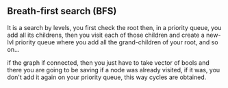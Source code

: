 ## Breath-first search (BFS)

It is a search by levels, you first check the root
then, in a priority queue, you add all its childrens, 
then you visit each of those children and 
create a new-lvl priority queue where you add all the grand-children
of your root, and so on...

if the graph if connected, then you just have to take vector of bools and there you
are going to be saving if a node was already visited, if it was, you don't add it
again on your priority queue, this way cycles are obtained.